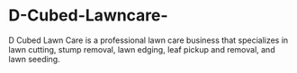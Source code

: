 # D-Cubed-Lawncare-
D Cubed Lawn Care is a professional lawn care business that specializes in lawn cutting, stump removal,  lawn edging, leaf pickup and removal, and lawn seeding. 
